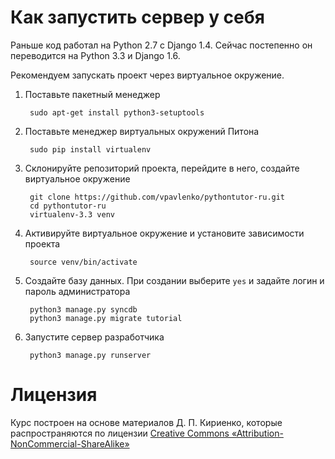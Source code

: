 Как запустить сервер у себя
===========================

Раньше код работал на Python 2.7 с Django 1.4. Сейчас постепенно он переводится на Python 3.3 и Django 1.6.

Рекомендуем запускать проект через виртуальное окружение.

1. Поставьте пакетный менеджер

        sudo apt-get install python3-setuptools

2. Поставьте менеджер виртуальных окружений Питона

        sudo pip install virtualenv

3. Склонируйте репозиторий проекта, перейдите в него, создайте виртуальное окружение

        git clone https://github.com/vpavlenko/pythontutor-ru.git
        cd pythontutor-ru
        virtualenv-3.3 venv

4. Активируйте виртуальное окружение и установите зависимости проекта

        source venv/bin/activate

5. Создайте базу данных. При создании выберите `yes` и задайте логин и пароль администратора

        python3 manage.py syncdb
        python3 manage.py migrate tutorial

6. Запустите сервер разработчика

        python3 manage.py runserver


Лицензия
========

Курс построен на основе материалов Д. П. Кириенко, которые распространяются по лицензии [Creative Commons «Attribution-NonCommercial-ShareAlike»](http://creativecommons.org/licenses/by-nc-sa/3.0/deed.ru)
